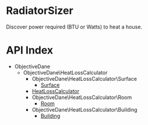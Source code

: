 # RadiatorSizer
Discover power required (BTU or Watts) to heat a house.

API Index
=========

* ObjectiveDane
    * ObjectiveDane\HeatLossCalculator
        * ObjectiveDane\HeatLossCalculator\Surface
            * [Surface](ObjectiveDane-HeatLossCalculator-Surface-Surface.md)
        * [HeatLossCalculator](ObjectiveDane-HeatLossCalculator-HeatLossCalculator.md)
        * ObjectiveDane\HeatLossCalculator\Room
            * [Room](ObjectiveDane-HeatLossCalculator-Room-Room.md)
        * ObjectiveDane\HeatLossCalculator\Building
            * [Building](ObjectiveDane-HeatLossCalculator-Building-Building.md)

